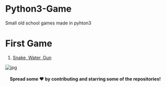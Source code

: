 # Python3-Game
Small old school games made in pyhton3

# First Game
1. [Snake, Water, Gun](/snake_water_gun/)
<img align="center" alt="jpg" src="/Python3-Game/snake_water_gun/index.jpg" />


<div align="center">

#### Spread some ❤️ by contributing and starring some of the repositories!

</div>

